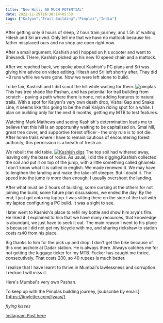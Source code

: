 ```yaml
---
title: "New Hill: SO MUCH POTENTIAL"
date: 2022-11-29T16:38:14+05:30
tags: ["Kalyan","Trail Building","Pimplas","India"]
---
```

After getting only 6 hours of sleep, 2 hour train journey, and 1.5h of waiting, Hitesh and Sri arrived. Only tell me that we have no mattock because his father misplaced ours and no shop are open right now.

After a small argument, Kashish and I hopped on his scooter and went to Bhiwandi. THere, Kashish picked up his new 10 speed chain and a mattock.

After we reached back, we spoke about Kashish's PC plans and Sri was giving him advice on video editing. Hitesh and Sri left shortly after. They did ~8 runs while we were gone. Now we were left alone to build.

To be fair, Kashish and I did scout the hill while waiting for them.
![pimplas](/images/26nov2022/3.jpg)
This has tree shade like Pashan, and has potential for trail building from scratch - paving a path where there is none, not adding features to natural trails. With a spot for Kalyan's very own death drop, Vishal Gap and Snake Line, it seems like this going to be the mail Kalyan riding spot for a while. I plan on building only for the next 6 months, getting my MTB to test features.

Watching Mark Mathews and seeing Kashish's determination leads me to believe that this hill is an opportunity waiting to be capitalized on. Smal  hill, great tree cover, and supportive forest officer - the only rule is to not die. After home trails where I have to remain cautious of encountering forest authority, this permission is a breath of fresh air.

We rebuilt the old table.
[![Kashish digs](/images/26nov2022/1.jpeg)](instagram.com/k_m_t_b_/)
The top soil had withered away, leaving only the base of rocks. As usual, I did the digging.Kashish collected the soil and put it on top of the jump, with a little something called ghamela. I don't know what it is called in english. We made renewed it. We may have to lengthen the landing and make the take-off steeper. But I doubt it. The speed into the jump is more than enough; I usually overshoot the landing.

After what must be 2 hours of building, some cursing at the others for not joining the build, some future plan discussions, we ended the day. By the end, I just got onto my laptop. I was sitting there on the side of the trail with my laptop configuring a PC build. It was a sight to see.

I later went to Kashish's place to refill my bottle and show him arya's film. He liked it. I explained to him that we have many recources, that knowledge is abundant, we just have to seek it out. The main reason I went to his place is because I did not get my bicycle with me, and sharing rickshaw to station costs rs40 from his place.

Big thanks to him for the pick up and drop. I don't get the bike because of this one asshole at Dadar station. He is always there. Always catches me for not getting the luggage ticker for my MTB. Fucker has caught me thrice, consecutively. That costs 200, so 40 rupees is much better.

I realize that I have learnt to thrive in Mumbai's lawlessness and corruption. I reckon I will miss it.

Here's Mumbai's very own Pashan.

To keep up with the Pimplas building journey, [subscribe by email.]{https://tinyletter.com/ilyaas/}

*flying kisses*

[Instagram Post here]()
